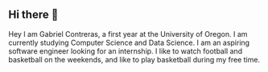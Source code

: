 ## Hi there 👋

<!--
**gabrielcontreras2006/gabrielcontreras2006** is a ✨ _special_ ✨ repository because its `README.md` (this file) appears on your GitHub profile.

Here are some ideas to get you started:

- 🔭 I’m currently working on ...
- 🌱 I’m currently learning ...
- 👯 I’m looking to collaborate on ...
- 🤔 I’m looking for help with ...
- 💬 Ask me about ...
- 📫 How to reach me: ...
- 😄 Pronouns: ...
- ⚡ Fun fact: ...
-->
Hey I am Gabriel Contreras, a first year at the University of Oregon. I am currently studying Computer Science and Data Science. I am an aspiring software engineer looking for an internship.
I like to watch football and basketball on the weekends, and like to play basketball during my free time.
